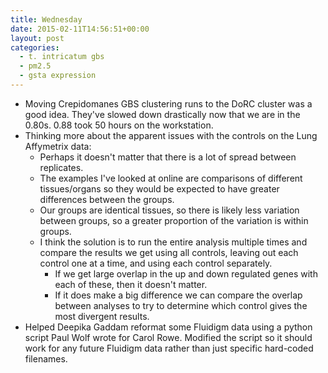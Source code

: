 ```yaml
---
title: Wednesday
date: 2015-02-11T14:56:51+00:00
layout: post
categories:
  - t. intricatum gbs
  - pm2.5
  - gsta expression
---
```

  * Moving Crepidomanes GBS clustering runs to the DoRC cluster was a good idea. They've slowed down drastically now that we are in the 0.80s. 0.88 took 50 hours on the workstation.
  * Thinking more about the apparent issues with the controls on the Lung Affymetrix data:
      * Perhaps it doesn't matter that there is a lot of spread between replicates.
      * The examples I've looked at online are comparisons of different tissues/organs so they would be expected to have greater differences between the groups.
      * Our groups are identical tissues, so there is likely less variation between groups, so a greater proportion of the variation is within groups.
      * I think the solution is to run the entire analysis multiple times and compare the results we get using all controls, leaving out each control one at a time, and using each control separately.
          * If we get large overlap in the up and down regulated genes with each of these, then it doesn't matter.
          * If it does make a big difference we can compare the overlap between analyses to try to determine which control gives the most divergent results.
  * Helped Deepika Gaddam reformat some Fluidigm data using a python script Paul Wolf wrote for Carol Rowe. Modified the script so it should work for any future Fluidigm data rather than just specific hard-coded filenames.
